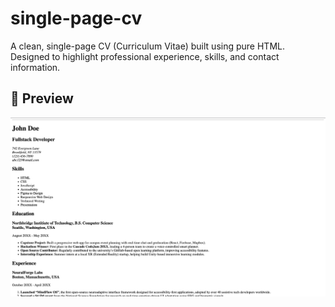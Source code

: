 # single-page-cv

A clean, single-page CV (Curriculum Vitae) built using pure HTML. Designed to highlight professional experience, skills, and contact information.

## 📸 Preview

![CV Preview](preview.png)
